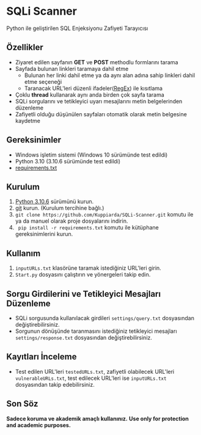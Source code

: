 # SQLi Scanner 

Python ile geliştirilen SQL Enjeksiyonu Zafiyeti Tarayıcısı

## Özellikler

- Ziyaret edilen sayfanın **GET** ve **POST** methodlu formlarını tarama
- Sayfada bulunan linkleri taramaya dahil etme
    - Bulunan her linki dahil etme ya da aynı alan adına sahip linkleri dahil etme seçeneği
    - Taranacak URL'leri düzenli ifadeler([RegEx](https://developer.mozilla.org/en-US/docs/Web/JavaScript/Guide/Regular_expressions "RegEx")) ile kısıtlama
- Çoklu **thread** kullanarak aynı anda birden çok sayfa tarama
- SQLi sorgularını ve tetikleyici uyarı mesajlarını metin belgelerinden düzenleme
- Zafiyetli olduğu düşünülen sayfaları otomatik olarak metin belgesine kaydetme

## Gereksinimler

- Windows işletim sistemi (Windows 10 sürümünde test edildi)
- Python 3.10 (3.10.6 sürümünde test edildi)
- [requirements.txt](https://github.com/Kuppiarda/SQLi-Scanner/blob/main/requirements.txt "requirements.txt")

## Kurulum

1. [Python 3.10.6](https://www.python.org/downloads/release/python-3106/ "Python 3.10.6") sürümünü kurun.
2. [git](https://git-scm.com/download/win "git") kurun. (Kurulum tercihine bağlı.)
3. `git clone https://github.com/Kuppiarda/SQLi-Scanner.git` komutu ile ya da manuel olarak proje dosyalarını indirin.
4.  ` pip install -r requirements.txt` komutu ile kütüphane gereksinimlerini kurun.

## Kullanım
1. `inputURLs.txt` klasörüne taramak istediğiniz URL'leri girin.
2. `Start.py` dosyasını çalıştırın ve yönergeleri takip edin.

## Sorgu Girdilerini ve Tetikleyici Mesajları Düzenleme

- SQLi sorgusunda kullanılacak girdileri `settings/query.txt` dosyasından değiştirebilirsiniz.
- Sorgunun dönüşünde taranmasını istediğiniz tetikleyici mesajları `settings/response.txt` dosyasından değiştirebilirsiniz.

## Kayıtları İnceleme

- Test edilen URL'leri `testedURLs.txt`, zafiyetli olabilecek URL'leri `vulnerableURLs.txt`, test edilecek URL'leri ise `inputURLs.txt` dosyasından takip edebilirsiniz.

## Son Söz

**Sadece koruma ve akademik amaçlı kullanınız.**
**Use only for protection and academic purposes.**
